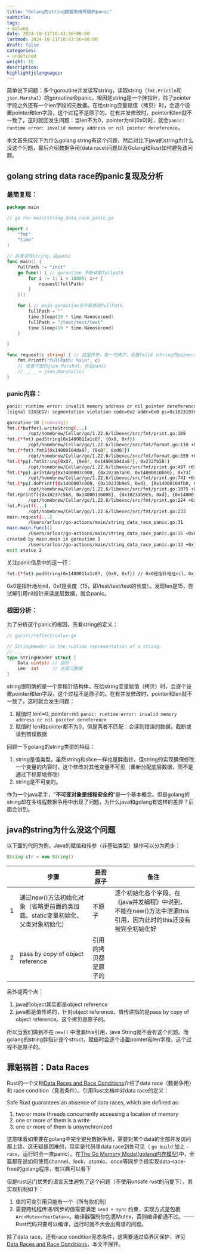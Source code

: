 ```yaml
---
title: "Golang的string数据争用导致的panic"
subtitle:
tags: 
- golang
date: 2024-10-11T10:43:56+08:00
lastmod: 2024-10-11T10:43:56+08:00
draft: false
categories: 
- undefined
weight: 10
description:
highlightjslanguages:
---
```


简单说下问题：多个goroutine并发读写string，读取string（`fmt.Println`和`json.Marshal`）的goroutine会panic。根因是string是一个胖指针，除了pointer字段之外还有一个len字段的元数据。在给string变量赋值（拷贝）时，会逐个设置pointer和len字段，这个过程不是原子的。在有并发修改时，pointer和len就不一致了，这时就回发生问题：当len不为0，pointer为nil(0x0)时，就会`panic: runtime error: invalid memory address or nil pointer dereference`。

本文首先探究下为什么golang string有这个问题，然后对比下java的string为什么没这个问题，最后介绍数据争用(data race)问题以及Golang和Rust如何避免该问题。

<!--more-->

## golang string data race的panic复现及分析

### 最简复现：

```go
package main

// go run main/string_data_race_panic.go

import (
	"fmt"
	"time"
)

// 并发读写string，会panic
func main() {
	fullPath := "init"
	go func() { // goroutine 不断读取fullpath
		for i := 1; i < 10000; i++ {
			request(fullPath)
		}
	}()

	for { // main goroutine会不断修改fullPath.
		fullPath = ""
		time.Sleep(10 * time.Nanosecond)
		fullPath = "/test/test/test"
		time.Sleep(10 * time.Nanosecond)
	}

}

func request(c string) { // 这里传参，有一次拷贝，会做feild（string的poiner和len）的赋值
	fmt.Printf("fullPath: %s\n", c)
	// 或者下面的json Marshal，也会panic
	// _, _ = json.Marshal(c)
}
```

### panic内容：

```bash
panic: runtime error: invalid memory address or nil pointer dereference
[signal SIGSEGV: segmentation violation code=0x2 addr=0x0 pc=0x102310388]

goroutine 18 [running]:
fmt.(*buffer).writeString(...)
        /opt/homebrew/Cellar/go/1.22.6/libexec/src/fmt/print.go:108
fmt.(*fmt).padString(0x1400011a1c0?, {0x0, 0xf})
        /opt/homebrew/Cellar/go/1.22.6/libexec/src/fmt/format.go:110 +0x23c
fmt.(*fmt).fmtS(0x14000104da8?, {0x0?, 0xd0?})
        /opt/homebrew/Cellar/go/1.22.6/libexec/src/fmt/format.go:359 +0x40
fmt.(*pp).fmtString(0x0?, {0x0?, 0x14000104da8?}, 0x232fb58?)
        /opt/homebrew/Cellar/go/1.22.6/libexec/src/fmt/print.go:497 +0xe4
fmt.(*pp).printArg(0x1400007c000, {0x102367ae0, 0x14000010b60}, 0x73)
        /opt/homebrew/Cellar/go/1.22.6/libexec/src/fmt/print.go:741 +0x314
fmt.(*pp).doPrintf(0x1400007c000, {0x10233b9e5, 0xd}, {0x14000104fb0, 0x1, 0x1})
        /opt/homebrew/Cellar/go/1.22.6/libexec/src/fmt/print.go:1075 +0x2d8
fmt.Fprintf({0x10237c568, 0x14000116008}, {0x10233b9e5, 0xd}, {0x14000104fb0, 0x1, 0x1})
        /opt/homebrew/Cellar/go/1.22.6/libexec/src/fmt/print.go:224 +0x54
fmt.Printf(...)
        /opt/homebrew/Cellar/go/1.22.6/libexec/src/fmt/print.go:233
main.request(...)
        /Users/arloor/go-actions/main/string_data_race_panic.go:31
main.main.func1()
        /Users/arloor/go-actions/main/string_data_race_panic.go:15 +0x80
created by main.main in goroutine 1
        /Users/arloor/go-actions/main/string_data_race_panic.go:13 +0x7c
exit status 2
```

关注panic信息中的这一行：

```bash
fmt.(*fmt).padString(0x1400011a1c0?, {0x0, 0xf}) // 0x0是指针地址nil，0xf是长度（15，即/test/test/test的长度）
```

0x0是指针地址nil，0xf是长度（15，即/test/test/test的长度）。发现len是15，尝试解引用nil指针来读底层数据，就会panic。

### 根因分析：

为了分析这个panic的根因，先看string的定义：

```go
// go/src/reflect/value.go

// StringHeader is the runtime representation of a string.
// ...
type StringHeader struct {
    Data uintptr // 指针
    Len  int     // 长度元数据
}
```

string很明确的是一个胖指针结构体。在给string变量赋值（拷贝）时，会逐个设置pointer和len字段，这个过程不是原子的。在有并发修改时，pointer和len就不一致了，这时就会发生问题：

1. 赋值时 len!=0, pointer=nil: `panic: runtime error: invalid memory address or nil pointer dereference`
2. 赋值时 len和pointer都不为0，但是两者不匹配：会读到错误的数据，截断或读到错误数据

回顾一下golang的string类型的特征：

1. string是值类型。虽然string和slice一样也是胖指针，但string的实现确保修改一个变量的内容时，这个修改对其他变量不可见（重新分配底层数据，而不是通过下标原地修改）
2. string是不可变的。

作为一个java老手，“**不可变对象是线程安全的**”是一个基本概念。但是golang的string却在多线程数据争用中出现了问题，为什么java和golang有这样的差异？后面会讲到。

## java的string为什么没这个问题

以下面的代码为例，Java的赋值和传参（非基础类型）操作可以分为两步：

```java
String str = new String()
```

| | 步骤 | 是否原子 | 备注 |
| --- | --- | --- | --- |
| 1 | 通过new()方法初始化对象（省略更前面的类加载、static变量初始化、父类对象初始化） | 不原子 | 逐个初始化各个字段。在《java并发编程》中说到，不能在new()方法中泄漏this引用，因为此时的this还没有被完全初始化好 |
| 2 | pass by copy of object reference | 引用的拷贝都是原子的 |  |

另外提两个点：

1. java的object其实都是object reference
2. java都是值传递的，针对object reference，值传递指的是pass by copy of object reference。这个拷贝是原子的。

所以当我们做到不在 `new()` 中泄漏this引用，java String就不会有这个问题。而golang的string胖指针是个struct，赋值时会逐个设置pointer和len字段，这个过程不是原子的。

## 罪魁祸首：Data Races

Rust的一个文档[Data Races and Race Conditions](https://doc.rust-lang.org/nomicon/races.html)介绍了data race（数据争用）和 race condition（竞态条件）。引用Rust文档中对data race的定义：

Safe Rust guarantees an absence of data races, which are defined as:

1. two or more threads concurrently accessing a location of memory
2. one or more of them is a write
3. one or more of them is unsynchronized

这意味着如果要在golang中完全避免数据争用，需要对某个data的全部并发访问都上锁。这无疑是困难的，现实是代码里data race到处可见（ `go build` 加上 `-race`，运行时会一直panic）。在[The Go Memory Model(golang内存模型)](https://go.dev/ref/mem)中，全篇都在说如何使用channel、lock、atomic、once等同步手段实现data-race-free的golang程序，有兴趣可以看下

但是rust这门优秀的语言天生避免了这个问题（不使用unsafe rust的前提下），其实现机制如下：

1. 值的可变引用只能有一个（所有权机制）
2. 需要跨线程传递/同步的值需要满足 `send + sync` 约束，实现方式是包裹 `Arc<Mutex<YourData>>`。编译器强制你包裹Mutex，否则编译都通不过。——Rust代码只要可以编译，运行时就不大会出离谱的问题。

除了data race，还有race condition竞态条件，这需要通过临界区保护，详见[Data Races and Race Conditions](https://doc.rust-lang.org/nomicon/races.html)，本文不展开。
